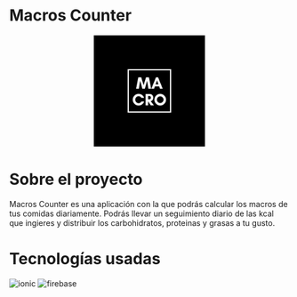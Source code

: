 # Macros Counter

<p align="center">
  <img src="media-readme/logo.png" alt="logo" width="200" height="200">
</p>

# Sobre el proyecto

Macros Counter es una aplicación con la que podrás calcular los macros de tus comidas diariamente. Podrás llevar un seguimiento diario de las kcal que ingieres y distribuir los carbohidratos, proteinas y grasas a tu gusto.

# Tecnologías usadas

<img src="https://ionicframework.com/blog/wp-content/uploads/2020/10/white-on-color.png" alt="ionic" width="300" heigth="100"/>

<img src="https://firebase.google.com/downloads/brand-guidelines/PNG/logo-built_white.png?hl=es" alt="firebase" width="300" heigth="100"/>
